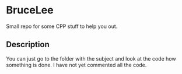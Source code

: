 # BruceLee
Small repo for some CPP stuff to help you out.

## Description
You can just go to the folder with the subject and look at the code how something is done.
I have not yet commented all the code.
